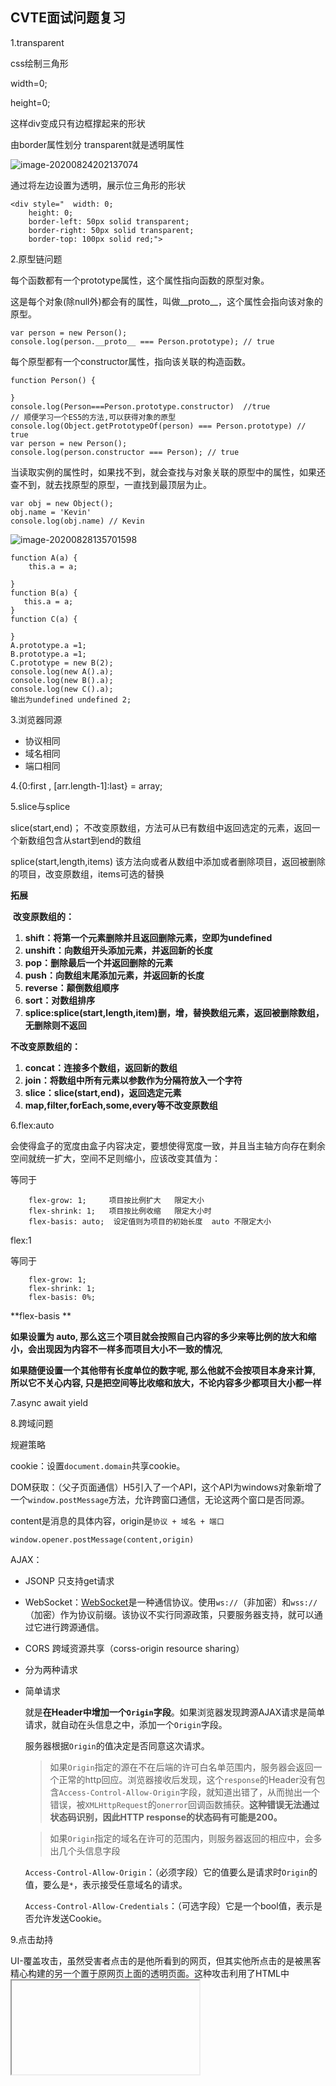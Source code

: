 ## CVTE面试问题复习

1.transparent

 css绘制三角形

width=0;

height=0;

这样div变成只有边框撑起来的形状

由border属性划分 transparent就是透明属性

![image-20200824202137074](C:\Users\86156\AppData\Roaming\Typora\typora-user-images\image-20200824202137074.png)

通过将左边设置为透明，展示位三角形的形状

```
<div style="  width: 0;
    height: 0;
    border-left: 50px solid transparent;
    border-right: 50px solid transparent;
    border-top: 100px solid red;">
```

2.原型链问题

每个函数都有一个prototype属性，这个属性指向函数的原型对象。

这是每个对象(除null外)都会有的属性，叫做__proto__，这个属性会指向该对象的原型。

```
var person = new Person();
console.log(person.__proto__ === Person.prototype); // true
```

每个原型都有一个constructor属性，指向该关联的构造函数。

```
function Person() {

}
console.log(Person===Person.prototype.constructor)  //true
// 顺便学习一个ES5的方法,可以获得对象的原型
console.log(Object.getPrototypeOf(person) === Person.prototype) // true
var person = new Person();
console.log(person.constructor === Person); // true
```

 当读取实例的属性时，如果找不到，就会查找与对象关联的原型中的属性，如果还查不到，就去找原型的原型，一直找到最顶层为止。

```
var obj = new Object();
obj.name = 'Kevin'
console.log(obj.name) // Kevin
```

![image-20200828135701598](C:\Users\86156\AppData\Roaming\Typora\typora-user-images\image-20200828135701598.png)

```
function A(a) {
    this.a = a;

}
function B(a) {
   this.a = a;
}
function C(a) {

}
A.prototype.a =1;
B.prototype.a =1;
C.prototype = new B(2);
console.log(new A().a);
console.log(new B().a);
console.log(new C().a);
输出为undefined undefined 2;
```

3.浏览器同源

- 协议相同
- 域名相同
- 端口相同



4.{0:first , [arr.length-1]:last} = array;

5.slice与splice

  slice(start,end)； 不改变原数组，方法可从已有数组中返回选定的元素，返回一个新数组包含从start到end的数组

splice(start,length,items)  该方法向或者从数组中添加或者删除项目，返回被删除的项目，改变原数组，items可选的替换

**拓展**

​    **改变原数组的：**

1. **shift：将第一个元素删除并且返回删除元素，空即为undefined**
2. **unshift：向数组开头添加元素，并返回新的长度**
3. **pop：删除最后一个并返回删除的元素**
4. **push：向数组末尾添加元素，并返回新的长度**
5. **reverse：颠倒数组顺序**
6. **sort：对数组排序**
7. **splice:splice(start,length,item)删，增，替换数组元素，返回被删除数组，无删除则不返回**

**不改变原数组的：**

1. **concat：连接多个数组，返回新的数组**
2. **join：将数组中所有元素以参数作为分隔符放入一个字符**
3. **slice：slice(start,end)，返回选定元素**
4. **map,filter,forEach,some,every等不改变原数组**

6.flex:auto  

​      会使得盒子的宽度由盒子内容决定，要想使得宽度一致，并且当主轴方向存在剩余空间就统一扩大，空间不足则缩小，应该改变其值为：

  等同于     

```
    flex-grow: 1;     项目按比例扩大   限定大小
    flex-shrink: 1;   项目按比例收缩   限定大小时
    flex-basis: auto;  设定值则为项目的初始长度  auto 不限定大小
```

   flex:1

  等同于

```
    flex-grow: 1;
    flex-shrink: 1;
    flex-basis: 0%;
```

**flex-basis **

**如果设置为 auto, 那么这三个项目就会按照自己内容的多少来等比例的放大和缩小，会出现因为内容不一样多而项目大小不一致的情况**,

**如果随便设置一个其他带有长度单位的数字呢, 那么他就不会按项目本身来计算, 所以它不关心内容, 只是把空间等比收缩和放大，不论内容多少都项目大小都一样**

7.async await yield

8.跨域问题

规避策略

cookie：设置`document.domain`共享cookie。

DOM获取：（父子页面通信）H5引入了一个API，这个API为windows对象新增了一个`window.postMessage`方法，允许跨窗口通信，无论这两个窗口是否同源。

content是消息的具体内容，origin是`协议 + 域名 + 端口`

```
window.opener.postMessage(content,origin)
```

AJAX：

- JSONP  只支持get请求

- WebSocket：[WebSocket](https://link.jianshu.com/?t=https%3A%2F%2Fdeveloper.mozilla.org%2Fzh-CN%2Fdocs%2FWeb%2FAPI%2FWebSocket)是一种通信协议。使用`ws://`（非加密）和`wss://`（加密）作为协议前缀。该协议不实行同源政策，只要服务器支持，就可以通过它进行跨源通信。

- CORS 跨域资源共享（corss-origin resource sharing）

- 分为两种请求

- 简单请求

  就是**在Header中增加一个`Origin`字段**。如果浏览器发现跨源AJAX请求是简单请求，就自动在头信息之中，添加一个`Origin`字段。

  服务器根据`Origin`的值决定是否同意这次请求。

  > 如果`Origin`指定的源在不在后端的许可白名单范围内，服务器会返回一个正常的http回应。浏览器接收后发现，这个`response`的Header没有包含`Access-Control-Allow-Origin`字段，就知道出错了，从而抛出一个错误，被`XMLHttpRequest`的`onerror`回调函数捕获。**这种错误无法通过状态码识别，因此HTTP response的状态码有可能是200。**

  > 如果`Origin`指定的域名在许可的范围内，则服务器返回的相应中，会多出几个头信息字段

  `Access-Control-Allow-Origin`：（必须字段）它的值要么是请求时`Origin`的值，要么是`*`，表示接受任意域名的请求。

  `Access-Control-Allow-Credentials`：（可选字段）它是一个bool值，表示是否允许发送Cookie。

9.点击劫持

​    UI-覆盖攻击，虽然受害者点击的是他所看到的网页，但其实他所点击的是被黑客精心构建的另一个置于原网页上面的透明页面。这种攻击利用了HTML中<iframe>标签的透明属性。

10  .event loop32

-    setImmediate  宏队列 Node独有

- ​    setInterval    宏队列  还有I/O       UI rendering和requesxtAnimationFrame 这两个是浏览器独有的

- ​    process.NextTick   微队列  Node独有  还有Promise的回调函数，new Promise中运行的函数属于同步代码， 和observe

- ​    setTimeout        宏队列

  执行流程

  1. 执行Script同步代码
  2. 执行完毕以后，调用栈清空
  3. 从微队列microtask queue中取出队首的回调任务，放入调用栈中执行，然后长度减一
  4. 继续执行microtask中的任务，直到microtask queue中的所有任务都执行完毕，**如果执行microtask的过程中产生的microtask会被加入到队列的末尾，也会在这个周期被调用执行**
  5. microtask queue中的所有任务执行完毕以后，取出macrotask queue中位于队首的任务
  6. 之后一致重复3-5步骤

  ##### 注意点

  - 宏队列macrotask一次只从队列中取出一个任务执行，执行完就跳转去执行微队列microtask queue中的任务
  - microtask queue中的任务一旦执行，就会执行直到microtask queue 为空
  - UI rendering 的节点是浏览器判断的，它的节点是在执行完所有microtask 在执行macrotask之前执行的

11.块级 

- 独占一行

- 通过css设置宽高，内外边距

- 宽度默认随浏览器自适应

  ```
  
  h、p、div、hr、pre、html、body
  blockquote、address、form
  ul、ol
  dl、dd、dt
  fieldset、legend
  optgroup、option
  ```

  行级

  - 内容决定标签所占位置

  - 不可通过css设置宽高，上下边距

    ```
    span、a、img、input、select、strong、b
    em、i、s、mark、small、big
    dfn、abbr、cite、q
    br、wbr、sup、sub、ins、del
    ruby、rt、rp
    code、kbd、samp、tt、var
    u、nobr、label
    ```

    行级块标签

    - 内容决定标签所占位置
    - 可以通过css设置宽高和内外边距
    - 任何标签设置了position:absolute或float:left/right后会自动转换为行级块标签。

  1、块级标签转换为行内标签：display:inline;

  2、行内标签转换为块级标签：display:block;

  3、转换为行内块标签：display：inline-block;

12.JS变量作用域

   在js中，变量的定义并**不是以代码块作为作用域**的，而是**以函数作为作用域**。

  如果变量是在某个函数中定义的，那么，它在函数以外的地方是不可见的。但是，如果该变量是定义在if或者for这样的代码块中，它在代码块之外是可见的。

-    函数内可以访问函数外变量，函数外不可访问函数内变量

- 如果声明一个变量没有加var 默认为全局变量，不过是在调用时才会创建

- ![image-20200828134730679](C:\Users\86156\AppData\Roaming\Typora\typora-user-images\image-20200828134730679.png)

  undefined  1     

  是因为**函数域始终优先于全局域**，所以全局变量a会覆盖掉所有与它同名的全局变量，尽管在alert()第一次被调用时，a还没有被证实定义（即，该值是undefined），但该变量本身已经存在于本地空间了。这种特殊的现象叫做**提升**。

  js执行函数的时候，所有声明会被拉到最上面

  

13.二叉树

14.LRU

15.

- push() 在数组末尾添加一个或多个元素
- pop()   删除数组末尾的元素
- unshift() 在数组的头部添加一个或多个元素
- shift()  方法把数组中的第一个元素删除

 